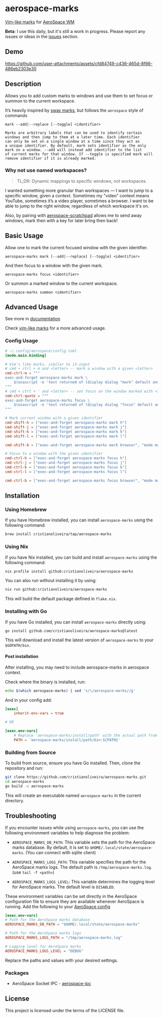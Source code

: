 # aerospace-marks

[Vim-like marks](https://i3wm.org/docs/userguide.html#vim_like_marks) for [AeroSpace WM](https://github.com/nikitabobko/AeroSpace)

**Beta**: I use this daily, but it's still a work in progress. Please report any issues or ideas in the [issues](https://github.com/cristianoliveira/aerospace-marks/issues) section.

## Demo

https://github.com/user-attachments/assets/cfd84749-c436-465d-8f66-486eb2303e30

## Description

Allows you to add custom marks to windows and use them to set focus or summon to the current workspace.

It’s heavily inspired by [sway marks](https://man.archlinux.org/man/sway.5.en), but follows the `aerospace` style of commands

```text
mark --add|--replace [--toggle] <identifier>

Marks are arbitrary labels that can be used to identify certain
windows and then jump to them at a later time. Each identifier
can only be set on a single window at a time since they act as
a unique identifier. By default, mark sets identifier as the only
mark on a window. --add will instead add identifier to the list
of current marks for that window. If --toggle is specified mark will
remove identifier if it is already marked.
```

### Why not use named workspaces?

> TL;DR: Dynamic mappings to specific windows, not workspaces.

I wanted something more granular than workspaces — I want to jump to a specific window, given a context.
Sometimes my "video" context means YouTube, sometimes it’s a video player, sometimes a browser. I want to be able to jump to the right window, regardless of which workspace it's on.

Also, by pairing with [aerospace-scratchpad](https://github.com/cristianoliveira/aerospace-scratchpad) allows me to send away windows, mark then with a key for later bring then back!

## Basic Usage

Allow one to mark the current focused window with the given identifier. 
```text
aerospace-marks mark [--add|--replace] [--toggle] <identifier>
```
And then focus to a window with the given mark.
```text
aerospace-marks focus <identifier>
```
Or summon a marked window to the current workspace.
```text
aerospace-marks summon <identifier>
```

## Advanced Usage

See more in [documentation](docs/)

Check [vim-like marks](https://i3wm.org/docs/userguide.html#vim_like_marks) for a more advanced usage.

### Config Usage
```toml
# ~/.config/aerospace/config.toml
[mode.main.binding] 

# Vim's like marks, similar to i3-input
# cmd + ctrl + m and <letter> -- mark a window with a given <letter>
cmd-ctrl-m = """
exec-and-forget aerospace-marks mark \
    $(osascript -e 'text returned of (display dialog "mark" default answer "")')
"""
# cmd + ctrl + ' and <letter> -- set focus on the window marked with <letter>
cmd-ctrl-quote = """
exec-and-forget aerospace-marks focus \
    $(osascript -e 'text returned of (display dialog "focus" default answer "")')
"""

# Mark current window with a given identifier
cmd-shift-h = ["exec-and-forget aerospace-marks mark h"]
cmd-shift-j = ["exec-and-forget aerospace-marks mark j"]
cmd-shift-k = ["exec-and-forget aerospace-marks mark k"]
cmd-shift-l = ["exec-and-forget aerospace-marks mark l"]

cmd-shift-b = ["exec-and-forget aerospace-marks mark browser", "mode main"]

# Focus to a window with the given identifier
cmd-ctrl-h = ["exec-and-forget aerospace-marks focus h"]
cmd-ctrl-j = ["exec-and-forget aerospace-marks focus j"]
cmd-ctrl-k = ["exec-and-forget aerospace-marks focus k"]
cmd-ctrl-l = ["exec-and-forget aerospace-marks focus l"]

cmd-ctrl-b = ["exec-and-forget aerospace-marks focus browser", "mode main"]
```

## Installation

### Using Homebrew

If you have Homebrew installed, you can install `aerospace-marks` using the following command:

```bash
brew install cristianoliveira/tap/aerospace-marks
```

### Using Nix

If you have Nix installed, you can build and install `aerospace-marks` using the following command:

```bash
nix profile install github:cristianoliveira/aerospace-marks
```

You can also run without installing it by using:

```bash
nix run github:cristianoliveira/aerospace-marks
```

This will build the default package defined in `flake.nix`.

### Installing with Go

If you have Go installed, you can install `aerospace-marks` directly using:

```bash
go install github.com/cristianoliveira/aerospace-marks@latest
```

This will download and install the latest version of `aerospace-marks` to your `$GOPATH/bin`.

#### Post installation

After installing, you may need to include aerospace-marks in aerospace context.

Check where the binary is installed, run:
```bash
echo $(which aerospace-marks) | sed 's/\/aerospace-marks//g'
```

And in your config add:
```toml
[exec]
    inherit-env-vars = true

# OR

[exec.env-vars]
    # Replace 'aerospace-marks/install/path' with the actual path from the above command
    PATH = 'aerospace-marks/install/path/bin:${PATH}'
```

### Building from Source

To build from source, ensure you have Go installed. Then, clone the repository and run:

```bash
git clone https://github.com/cristianoliveira/aerospace-marks.git
cd aerospace-marks
go build -o aerospace-marks
```

This will create an executable named `aerospace-marks` in the current directory.

## Troubleshooting

If you encounter issues while using `aerospace-marks`, you can use the following environment variables to help diagnose the problem:

- `AEROSPACE_MARKS_DB_PATH`: This variable sets the path for the AeroSpace marks database. By default, it is set to `$HOME/.local/state/aerospace-marks`. (You can connect with sqlite client)

- `AEROSPACE_MARKS_LOGS_PATH`: This variable specifies the path for the AeroSpace marks logs. The default path is `/tmp/aerospace-marks.log`. (use `tail -f <path>`)

- `AEROSPACE_MARKS_LOGS_LEVEL`: This variable determines the logging level for AeroSpace marks. The default level is `DISABLED`.

These environment variables can be set directly in the AeroSpace configuration file to ensure they are available whenever AeroSpace is running. Add the following to your [AeroSpace config](https://nikitabobko.github.io/AeroSpace/guide#config-location)

```toml
[exec.env-vars]
# Path for the AeroSpace marks database
AEROSPACE_MARKS_DB_PATH = "$HOME/.local/state/aerospace-marks"

# Path for the AeroSpace marks logs
AEROSPACE_MARKS_LOGS_PATH = "/tmp/aerospace-marks.log"

# Logging level for AeroSpace marks
AEROSPACE_MARKS_LOGS_LEVEL = "DEBUG"
```

Replace the paths and values with your desired settings.

### Packages

- AeroSpace Socket IPC - [aerospace-ipc](https://github.com/cristianoliveira/aerospace-ipc)

## License

This project is licensed under the terms of the LICENSE file.
